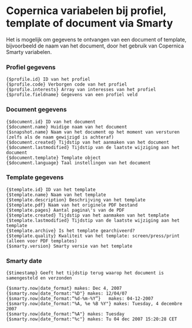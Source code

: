 # Copernica variabelen bij profiel, template of document via Smarty

Het is mogelijk om gegevens te ontvangen van een document of template, bijvoorbeeld de naam van het document, door het gebruik van Copernica Smarty variabelen.

### Profiel gegevens

    {$profile.id} ID van het profiel
    {$profile.code} Verborgen code van het profiel
    {$profile.interests} Array van interesses van het profiel
    {$profile.fieldname} Gegevens van een profiel veld

### Document gegevens

    {$document.id} ID van het document
    {$document.name} Huidige naam van het document
    {$snapshot.name} Naam van het document op het moment van versturen (zelfs als de naam gewijzigd is achteraf)
    {$document.created} Tijdstip van het aanmaken van het document
    {$document.lastmodified} Tijdstip van de laatste wijziging aan het document
    {$document.template} Template object
    {$document.language} Taal instellingen van het document

### Template gegevens

    {$template.id} ID van het template
    {$template.name} Naam van het template
    {$template.description} Beschrijving van het template
    {$template.pdf} Naam van het originele PDF bestand
    {$template.pages} Aantal pagina\'s van de PDF 
    {$template.created} Tijdstip van het aanmaken van het template
    {$template.lastmodified} Tijdstip van de laatste wijziging aan het template
    {$template.archive} Is het template gearchiveerd?
    {$template.quality} Kwaliteit van het template: screen/press/print (alleen voor PDF templates)
    {$smarty.version} Smarty versie van het template

### Smarty date

    {$timestamp} Geeft het tijdstip terug waarop het document is samengesteld en verzonden 

    {$smarty.now|date_format} makes: Dec 4, 2007 
    {$smarty.now|date_format:"%D"} makes: 12/04/07
    {$smarty.now|date_format:“%d-%m-%Y”}   makes: 04-12-2007
    {$smarty.now|date_format:"%A, %e %B %Y"} makes: Tuesday, 4 decembre 2007
    {$smarty.now|date_format:“%A"} makes: Tuesday
    {$smarty.now|date_format:"%c"} makes: Tu 04 dec 2007 15:20:28 CET
